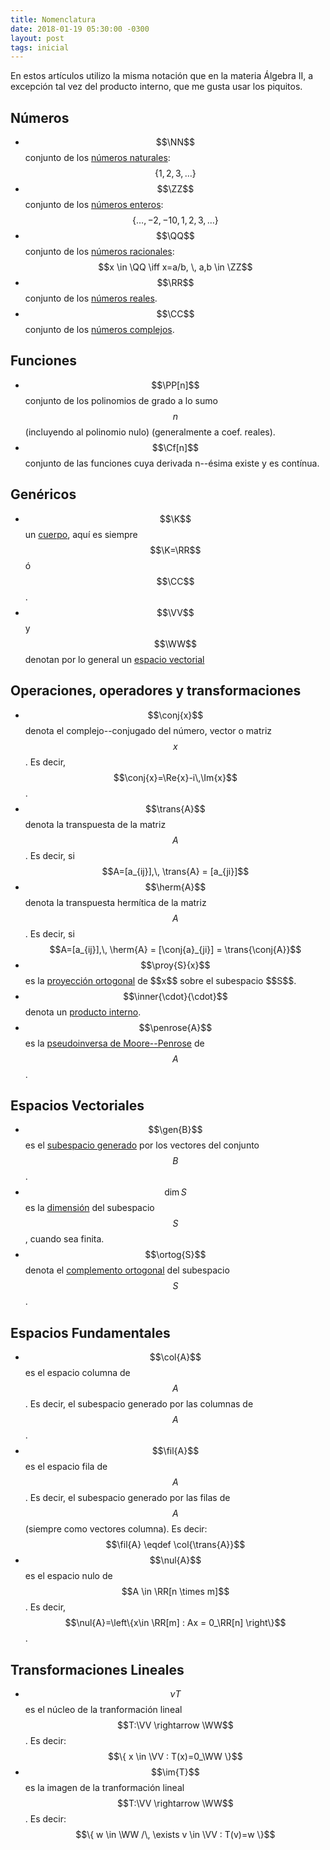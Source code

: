 ```yaml
---
title: Nomenclatura
date: 2018-01-19 05:30:00 -0300
layout: post
tags: inicial
---
```


En estos artículos utilizo la misma notación que en la materia Álgebra II, a excepción tal vez del producto interno, que me gusta usar los piquitos. 

## Números
  - $$\NN$$ conjunto de los [números naturales](https://es.wikipedia.org/wiki/N%C3%BAmero_natural): $$\{1, 2, 3, \ldots \}$$
  - $$\ZZ$$ conjunto de los [números enteros](https://es.wikipedia.org/wiki/N%C3%BAmero_entero): $$\{\ldots, -2, -1 0, 1, 2, 3, \ldots \}$$
  - $$\QQ$$ conjunto de los [números racionales](https://es.wikipedia.org/wiki/N%C3%BAmero_racional): $$x \in \QQ \iff x=a/b, \, a,b \in \ZZ$$
  - $$\RR$$ conjunto de los [números reales](https://es.wikipedia.org/wiki/N%C3%BAmero_real).
  - $$\CC$$ conjunto de los [números complejos](https://es.wikipedia.org/wiki/N%C3%BAmero_complejo).

## Funciones
  - $$\PP[n]$$ conjunto de los polinomios de grado a lo sumo $$n$$ (incluyendo al polinomio nulo) (generalmente a coef. reales). 
  - $$\Cf[n]$$ conjunto de las funciones cuya derivada n--ésima existe y es contínua.


## Genéricos
  - $$\K$$ un [cuerpo](https://es.wikipedia.org/wiki/Cuerpo_(matem%C3%A1ticas)), aquí es siempre $$\K=\RR$$ ó $$\CC$$. 
  - $$\VV$$ y $$\WW$$ denotan por lo general un [espacio vectorial](https://es.wikipedia.org/wiki/Espacio_vectorial)

## Operaciones, operadores y transformaciones
  - $$\conj{x}$$ denota el complejo--conjugado del número, vector o matriz $$x$$. Es decir, $$\conj{x}=\Re{x}-i\,\Im{x}$$.
  - $$\trans{A}$$ denota la transpuesta de la matriz $$A$$. Es decir, si $$A=[a_{ij}],\, \trans{A} = [a_{ji}]$$
  - $$\herm{A}$$ denota la transpuesta hermítica de la matriz $$A$$. Es decir, si $$A=[a_{ij}],\, \herm{A} = [\conj{a}_{ji}] = \trans{\conj{A}}$$
  - $$\proy{S}{x}$$ es la [proyección ortogonal](https://en.wikipedia.org/wiki/Projection_(linear_algebra)) de $$x$$ sobre el subespacio $$S$$.
  - $$\inner{\cdot}{\cdot}$$ denota un [producto interno](https://es.wikipedia.org/wiki/Producto_escalar).
  - $$\penrose{A}$$ es la [pseudoinversa de Moore--Penrose](https://en.wikipedia.org/wiki/Moore%E2%80%93Penrose_inverse) de $$A$$. 

## Espacios Vectoriales
  - $$\gen{B}$$ es el [subespacio generado](https://en.wikipedia.org/wiki/Generator_(mathematics)) por los vectores del conjunto $$B$$.
  - $$\dim{S}$$ es la [dimensión](https://es.wikipedia.org/wiki/Dimensi%C3%B3n_de_un_espacio_vectorial) del subespacio $$S$$, cuando sea finita.
  - $$\ortog{S}$$ denota el [complemento ortogonal](https://en.wikipedia.org/wiki/Orthogonal_complement) del subespacio $$S$$.
  
## Espacios Fundamentales
  - $$\col{A}$$ es el espacio columna de $$A$$. Es decir, el subespacio generado por las columnas de $$A$$.
  - $$\fil{A}$$ es el espacio fila de $$A$$. Es decir, el subespacio generado por las filas de $$A$$ (siempre como vectores columna). Es decir: $$\fil{A} \eqdef \col{\trans{A}}$$
  - $$\nul{A}$$ es el espacio nulo de $$A \in \RR[n \times m]$$. Es decir, $$\nul{A}=\left\{x\in \RR[m] : Ax = 0_\RR[n] \right\}$$.
  
## Transformaciones Lineales
  - $$\nu{T}$$ es el núcleo de la tranformación lineal $$T:\VV \rightarrow \WW$$. Es decir: $$\{ x \in \VV : T(x)=0_\WW \}$$
  - $$\im{T}$$ es la imagen de la tranformación lineal $$T:\VV \rightarrow \WW$$. Es decir: $$\{ w \in \WW /\, \exists v \in \VV : T(v)=w \}$$